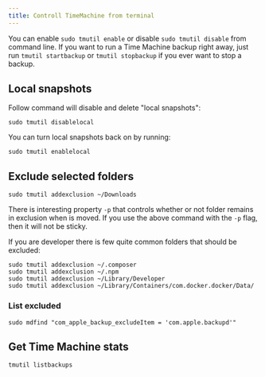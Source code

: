 ```yaml
---
title: Controll TimeMachine from terminal
---
```


You can enable `sudo tmutil enable` or disable `sudo tmutil disable` from command line. If you want to run a Time
Machine backup right away, just run `tmutil startbackup` or
`tmutil stopbackup` if you ever want to stop a backup.

## Local snapshots

Follow command will disable and delete "local snapshots":

```shell
sudo tmutil disablelocal
```

You can turn local snapshots back on by running:

```shell
sudo tmutil enablelocal
```

## Exclude selected folders

```shell
sudo tmutil addexclusion ~/Downloads
```

There is interesting property `-p` that controls whether or not folder remains in exclusion when is moved.
If you use the above command with the `-p` flag, then it will not be sticky.

If you are developer there is few quite common folders that should be excluded:

```shell
sudo tmutil addexclusion ~/.composer 
sudo tmutil addexclusion ~/.npm 
sudo tmutil addexclusion ~/Library/Developer 
sudo tmutil addexclusion ~/Library/Containers/com.docker.docker/Data/ 
```

### List excluded

```shell
sudo mdfind "com_apple_backup_excludeItem = 'com.apple.backupd'"
```

## Get Time Machine stats

```shell
tmutil listbackups
```